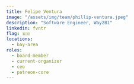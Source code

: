 ```yaml
---
title: Felipe Ventura
image: "/assets/img/team/phillip-ventura.jpeg"
description: "Software Engineer, Way2B1"
linkedin: fvntr
flag: 🇩🇴
locations:
  - bay-area
roles:
  - board-member
  - current-organizer
  - ceo
  - patreon-core
---
```

